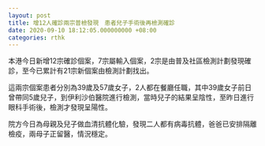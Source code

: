 ```yaml
---
layout: post
title: 增12人確診兩宗普檢發現　患者兒子手術後再檢測確診
date: 2020-09-10 18:12:05.000000000 +08:00
categories: rthk
---
```


本港今日新增12宗確診個案，7宗屬輸入個案，2宗是由普及社區檢測計劃發現確診，至今已累計有21宗新個案由檢測計劃找出。

這兩宗個案患者分別為39歲及57歲女子，2人都在餐廳任職，其中39歲女子前日曾帶同5歲兒子，到伊利沙伯醫院進行檢測，當時兒子的結果呈陰性，至昨日進行眼科手術後，檢測才發現呈陽性。

院方今日為母親及兒子做血清抗體化驗，發現二人都有病毒抗體，爸爸已安排隔離檢疫，兩母子正留醫，情況穩定。

